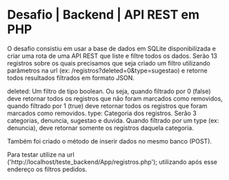 # Desafio | Backend | API REST em PHP
O desafio consistiu em usar a base de dados em SQLite disponibilizada e criar uma rota de uma API REST que liste e filtre todos os dados. Serão 13 registros sobre os quais precisamos que seja criado um filtro utilizando parâmetros na url (ex: /registros?deleted=0&type=sugestao) e retorne todos resultados filtrados em formato JSON.

deleted: Um filtro de tipo boolean. Ou seja, quando filtrado por 0 (false) deve retornar todos os registros que não foram marcados como removidos, quando filtrado por 1 (true) deve retornar todos os registros que foram marcados como removidos.
type: Categoria dos registros. Serão 3 categorias, denuncia, sugestao e duvida. Quando filtrado por um type (ex: denuncia), deve retornar somente os registros daquela categoria.

Também foi criado o método de inserir dados no mesmo banco (POST).

Para testar utilize na url ('http://localhost/teste_backend/App/registros.php'); utilizando após esse endereço os filtros pedidos.
